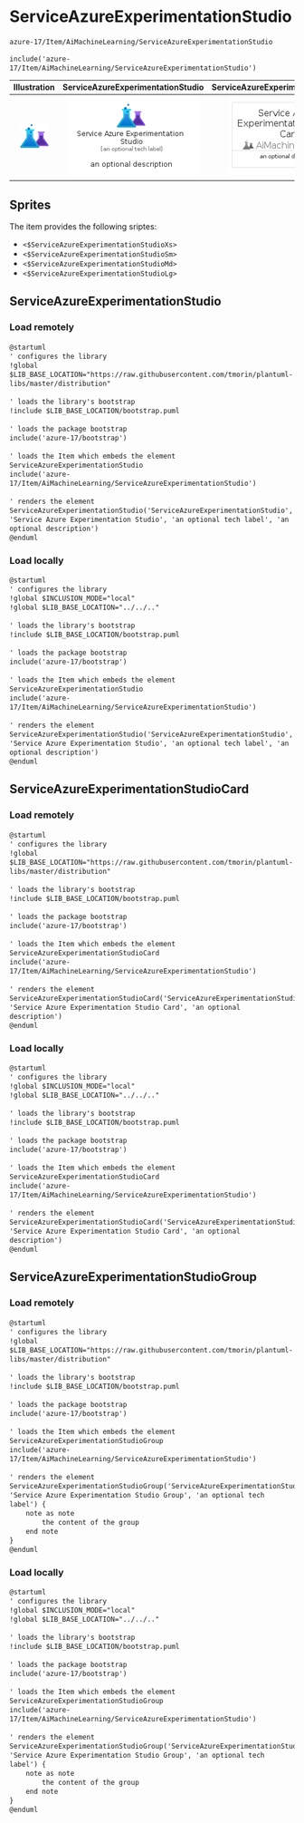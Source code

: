 # ServiceAzureExperimentationStudio


```text
azure-17/Item/AiMachineLearning/ServiceAzureExperimentationStudio
```

```text
include('azure-17/Item/AiMachineLearning/ServiceAzureExperimentationStudio')
```



| Illustration | ServiceAzureExperimentationStudio | ServiceAzureExperimentationStudioCard | ServiceAzureExperimentationStudioGroup |
| :---: | :---: | :---: | :---: |
| ![illustration for Illustration](../../../azure-17/Item/AiMachineLearning/ServiceAzureExperimentationStudio.png) | ![illustration for ServiceAzureExperimentationStudio](../../../azure-17/Item/AiMachineLearning/ServiceAzureExperimentationStudio.Local.png) | ![illustration for ServiceAzureExperimentationStudioCard](../../../azure-17/Item/AiMachineLearning/ServiceAzureExperimentationStudioCard.Local.png) | ![illustration for ServiceAzureExperimentationStudioGroup](../../../azure-17/Item/AiMachineLearning/ServiceAzureExperimentationStudioGroup.Local.png) |



## Sprites
The item provides the following sriptes:

- `<$ServiceAzureExperimentationStudioXs>`
- `<$ServiceAzureExperimentationStudioSm>`
- `<$ServiceAzureExperimentationStudioMd>`
- `<$ServiceAzureExperimentationStudioLg>`





## ServiceAzureExperimentationStudio

### Load remotely
```plantuml
@startuml
' configures the library
!global $LIB_BASE_LOCATION="https://raw.githubusercontent.com/tmorin/plantuml-libs/master/distribution"

' loads the library's bootstrap
!include $LIB_BASE_LOCATION/bootstrap.puml

' loads the package bootstrap
include('azure-17/bootstrap')

' loads the Item which embeds the element ServiceAzureExperimentationStudio
include('azure-17/Item/AiMachineLearning/ServiceAzureExperimentationStudio')

' renders the element
ServiceAzureExperimentationStudio('ServiceAzureExperimentationStudio', 'Service Azure Experimentation Studio', 'an optional tech label', 'an optional description')
@enduml
```

### Load locally
```plantuml
@startuml
' configures the library
!global $INCLUSION_MODE="local"
!global $LIB_BASE_LOCATION="../../.."

' loads the library's bootstrap
!include $LIB_BASE_LOCATION/bootstrap.puml

' loads the package bootstrap
include('azure-17/bootstrap')

' loads the Item which embeds the element ServiceAzureExperimentationStudio
include('azure-17/Item/AiMachineLearning/ServiceAzureExperimentationStudio')

' renders the element
ServiceAzureExperimentationStudio('ServiceAzureExperimentationStudio', 'Service Azure Experimentation Studio', 'an optional tech label', 'an optional description')
@enduml
```

## ServiceAzureExperimentationStudioCard

### Load remotely
```plantuml
@startuml
' configures the library
!global $LIB_BASE_LOCATION="https://raw.githubusercontent.com/tmorin/plantuml-libs/master/distribution"

' loads the library's bootstrap
!include $LIB_BASE_LOCATION/bootstrap.puml

' loads the package bootstrap
include('azure-17/bootstrap')

' loads the Item which embeds the element ServiceAzureExperimentationStudioCard
include('azure-17/Item/AiMachineLearning/ServiceAzureExperimentationStudio')

' renders the element
ServiceAzureExperimentationStudioCard('ServiceAzureExperimentationStudioCard', 'Service Azure Experimentation Studio Card', 'an optional description')
@enduml
```

### Load locally
```plantuml
@startuml
' configures the library
!global $INCLUSION_MODE="local"
!global $LIB_BASE_LOCATION="../../.."

' loads the library's bootstrap
!include $LIB_BASE_LOCATION/bootstrap.puml

' loads the package bootstrap
include('azure-17/bootstrap')

' loads the Item which embeds the element ServiceAzureExperimentationStudioCard
include('azure-17/Item/AiMachineLearning/ServiceAzureExperimentationStudio')

' renders the element
ServiceAzureExperimentationStudioCard('ServiceAzureExperimentationStudioCard', 'Service Azure Experimentation Studio Card', 'an optional description')
@enduml
```

## ServiceAzureExperimentationStudioGroup

### Load remotely
```plantuml
@startuml
' configures the library
!global $LIB_BASE_LOCATION="https://raw.githubusercontent.com/tmorin/plantuml-libs/master/distribution"

' loads the library's bootstrap
!include $LIB_BASE_LOCATION/bootstrap.puml

' loads the package bootstrap
include('azure-17/bootstrap')

' loads the Item which embeds the element ServiceAzureExperimentationStudioGroup
include('azure-17/Item/AiMachineLearning/ServiceAzureExperimentationStudio')

' renders the element
ServiceAzureExperimentationStudioGroup('ServiceAzureExperimentationStudioGroup', 'Service Azure Experimentation Studio Group', 'an optional tech label') {
    note as note
        the content of the group
    end note
}
@enduml
```

### Load locally
```plantuml
@startuml
' configures the library
!global $INCLUSION_MODE="local"
!global $LIB_BASE_LOCATION="../../.."

' loads the library's bootstrap
!include $LIB_BASE_LOCATION/bootstrap.puml

' loads the package bootstrap
include('azure-17/bootstrap')

' loads the Item which embeds the element ServiceAzureExperimentationStudioGroup
include('azure-17/Item/AiMachineLearning/ServiceAzureExperimentationStudio')

' renders the element
ServiceAzureExperimentationStudioGroup('ServiceAzureExperimentationStudioGroup', 'Service Azure Experimentation Studio Group', 'an optional tech label') {
    note as note
        the content of the group
    end note
}
@enduml
```

